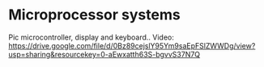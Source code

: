 # Microprocessor systems

Pic microcontroller, display and keyboard..
Video: https://drive.google.com/file/d/0Bz89cejslY95Ym9saEpFSlZWWDg/view?usp=sharing&resourcekey=0-aEwxatth63S-bgvvS37N7Q
